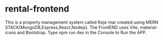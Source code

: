 # rental-frontend
This is a property management  system called Keja-mar
created using MERN STACK(MongoDB,Express,React,Nodejs).
The FrontEND uses Vite, material-icons and Bootstrap.
Type npm run dev in the Console to Run the APP.
